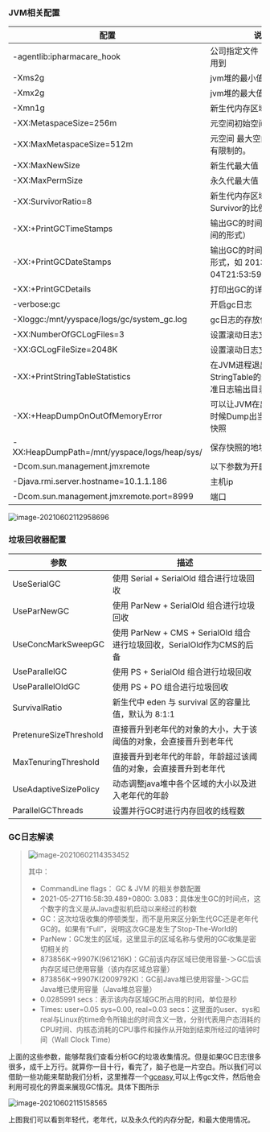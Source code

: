 ### JVM相关配置

| 配置                                         | 说明                                                         |
| -------------------------------------------- | ------------------------------------------------------------ |
| -agentlib:ipharmacare_hook                   | 公司指定文件：解析密钥需用到                                 |
| -Xms2g                                       | jvm堆的最小值                                                |
| -Xmx2g                                       | jvm堆的最大值                                                |
| -Xmn1g                                       | 新生代内存区域的大小                                         |
| -XX:MetaspaceSize=256m                       | 元空间初始空间大小                                           |
| -XX:MaxMetaspaceSize=512m                    | 元空间 最大空间，默认是没有限制的。                          |
| -XX:MaxNewSize                               | 新生代最大值                                                 |
| -XX:MaxPermSize                              | 永久代最大值                                                 |
| -XX:SurvivorRatio=8                          | 新生代内存区域中Eden和Survivor的比例                         |
| -XX:+PrintGCTimeStamps                       | 输出GC的时间戳（以基准时间的形式）                           |
| -XX:+PrintGCDateStamps                       | 输出GC的时间戳（以日期的形式，如 2013-05-04T21:53:59.234+0800） |
| -XX:+PrintGCDetails                          | 打印出GC的详细信息                                           |
| -verbose:gc                                  | 开启gc日志                                                   |
| -Xloggc:/mnt/yyspace/logs/gc/system_gc.log   | gc日志的存放位置                                             |
| -XX:NumberOfGCLogFiles=3                     | 设置滚动日志文件个数为                                       |
| -XX:GCLogFileSize=2048K                      | 设置滚动日志文件大小为                                       |
| -XX:+PrintStringTableStatistics              | 在JVM进程退出时，打印出StringTable的统计信息到标准日志输出目录中 |
| -XX:+HeapDumpOnOutOfMemoryError              | 可以让JVM在出现内存溢出时候Dump出当前的内存转储快照          |
| -XX:HeapDumpPath=/mnt/yyspace/logs/heap/sys/ | 保存快照的地址                                               |
| -Dcom.sun.management.jmxremote               | 以下参数为开启远程监控                                       |
| -Djava.rmi.server.hostname=10.1.1.186        | 主机ip                                                       |
| -Dcom.sun.management.jmxremote.port=8999     | 端口                                                         |

![image-20210602112958696](https://typroa12138.oss-cn-hangzhou.aliyuncs.com/image/2021/06/2021060211301818.png)

### 垃圾回收器配置

| 参数                   | 描述                                                         |
| ---------------------- | ------------------------------------------------------------ |
| UseSerialGC            | 使用 Serial + SerialOld 组合进行垃圾回收                     |
| UseParNewGC            | 使用 ParNew + SerialOld 组合进行垃圾回收                     |
| UseConcMarkSweepGC     | 使用 ParNew + CMS + SerialOld 组合进行垃圾回收，SerialOld作为CMS的后备 |
| UseParallelGC          | 使用 PS + SerialOld 组合进行垃圾回收                         |
| UseParallelOldGC       | 使用 PS + PO 组合进行垃圾回收                                |
| SurvivalRatio          | 新生代中 eden 与 survival 区的容量比值，默认为 8:1:1         |
| PretenureSizeThreshold | 直接晋升到老年代的对象的大小，大于该阈值的对象，会直接晋升到老年代 |
| MaxTenuringThreshold   | 直接晋升到老年代的年龄，年龄超过该阈值的对象，会直接晋升到老年代 |
| UseAdaptiveSizePolicy  | 动态调整java堆中各个区域的大小以及进入老年代的年龄           |
| ParallelGCThreads      | 设置并行GC时进行内存回收的线程数                             |



### GC日志解读

>   ![image-20210602114353452](https://typroa12138.oss-cn-hangzhou.aliyuncs.com/image/2021/06/2021060211435353.png)
>
>   其中：
>
>   -   CommandLine flags：  GC & JVM 的相关参数配置
>   -   2021-05-27T16:58:39.489+0800: 3.083：具体发生GC的时间点，这个数字的含义是从Java虚拟机启动以来经过的秒数
>   -   GC：这次垃圾收集的停顿类型，而不是用来区分新生代GC还是老年代GC的。如果有“Full”，说明这次GC是发生了Stop-The-World的
>   -   ParNew：GC发生的区域，这里显示的区域名称与使用的GC收集是密切相关的
>   -   873856K->9907K(961216K)：GC前该内存区域已使用容量-＞GC后该内存区域已使用容量（该内存区域总容量）
>   -   873856K->9907K(2009792K)：GC前Java堆已使用容量-＞GC后Java堆已使用容量（Java堆总容量）
>   -   0.0285991 secs：表示该内存区域GC所占用的时间，单位是秒
>   -   Times: user=0.05 sys=0.00, real=0.03 secs：这里面的user、sys和real与Linux的time命令所输出的时间含义一致，分别代表用户态消耗的CPU时间、内核态消耗的CPU事件和操作从开始到结束所经过的墙钟时间（Wall Clock Time）

上面的这些参数，能够帮我们查看分析GC的垃圾收集情况。但是如果GC日志很多很多，成千上万行。就算你一目十行，看完了，脑子也是一片空白。所以我们可以借助一些功能来帮助我们分析，这里推荐一个[gceasy](http://gceasy.io/),可以上传gc文件，然后他会利用可视化的界面来展现GC情况。具体下图所示

![image-20210602115158565](https://typroa12138.oss-cn-hangzhou.aliyuncs.com/image/2021/06/2021060211515858.png)

上图我们可以看到年轻代，老年代，以及永久代的内存分配，和最大使用情况。